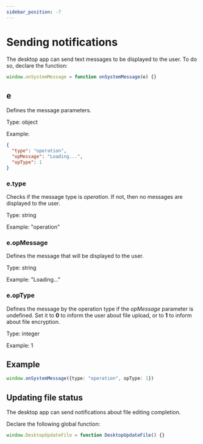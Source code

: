 ```yaml
---
sidebar_position: -7
---
```


# Sending notifications

The desktop app can send text messages to be displayed to the user. To do so, declare the function:

``` ts
window.onSystemMessage = function onSystemMessage(e) {}
```

## e

Defines the message parameters.

Type: object

Example:

``` json
{
  "type": "operation",
  "opMessage": "Loading...",
  "opType": 1
}
```

### e.type

Checks if the message type is *operation*. If not, then no messages are displayed to the user.

Type: string

Example: "operation"

### e.opMessage

Defines the message that will be displayed to the user.

Type: string

Example: "Loading..."

### e.opType

Defines the message by the operation type if the *opMessage* parameter is undefined. Set it to **0** to inform the user about file upload, or to **1** to inform about file encryption.

Type: integer

Example: 1

## Example

``` ts
window.onSystemMessage({type: "operation", opType: 1})
```

## Updating file status

The desktop app can send notifications about file editing completion.

Declare the following global function:

``` ts
window.DesktopUpdateFile = function DesktopUpdateFile() {}
```
